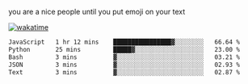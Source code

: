 you are a nice people until you put emoji on your text

[![wakatime](https://wakatime.com/badge/user/87646243-158a-4241-a3cb-668e1fa2dbb8.svg)](https://wakatime.com/@87646243-158a-4241-a3cb-668e1fa2dbb8)
<!--START_SECTION:waka-->

```txt
JavaScript   1 hr 12 mins    ████████████████▓░░░░░░░░   66.64 %
Python       25 mins         █████▓░░░░░░░░░░░░░░░░░░░   23.00 %
Bash         3 mins          ▓░░░░░░░░░░░░░░░░░░░░░░░░   03.21 %
JSON         3 mins          ▓░░░░░░░░░░░░░░░░░░░░░░░░   02.93 %
Text         3 mins          ▓░░░░░░░░░░░░░░░░░░░░░░░░   02.87 %
```

<!--END_SECTION:waka-->
